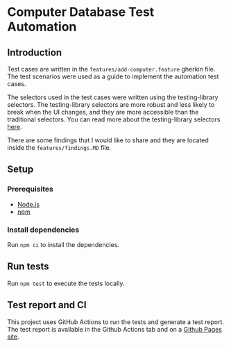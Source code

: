 # Computer Database Test Automation

## Introduction

Test cases are written in the `features/add-computer.feature`  gherkin file. The test scenarios were used as a guide to
implement the automation test cases.

The selectors used in the test cases were written using the testing-library selectors. The testing-library selectors 
are more robust and less likely to break when the UI changes, and they are more accessible than the traditional
selectors. You can read more about the testing-library selectors [here](https://testing-library.com/docs/queries/about/).

There are some findings that I would like to share and they are located inside the `features/findings.MD` file.
## Setup

### Prerequisites

- [Node.js](https://nodejs.org/en/download/)
- [npm](https://www.npmjs.com/get-npm)

### Install dependencies

Run `npm ci` to install the dependencies.

## Run tests

Run `npm test` to execute the tests locally.

## Test report and CI

This project uses GitHub Actions to run the tests and generate a test report. The test report is available in the
Github Actions tab and on a [Github Pages site](https://gutoslv.github.io/computer-database-tests/).
